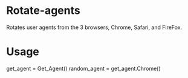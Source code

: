 # Rotate-agents
Rotates user agents from the 3 browsers, Chrome, Safari, and FireFox.

# Usage
get_agent = Get_Agent()
random_agent = get_agent.Chrome()
